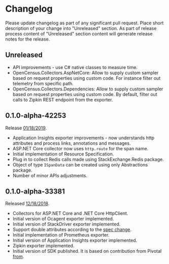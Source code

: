 # Changelog

Please update changelog as part of any significant pull request. Place short
description of your change into "Unreleased" section. As part of release
process content of "Unreleased" section content will generate release notes for
the release.

## Unreleased

- API improvements - use C# native classes to measure time.
- OpenCensus.Collectors.AspNetCore: Allow to supply custom sampler based on request properties using custom code. For instance filter out telemetry from specific path.
- OpenCensus.Collectors.Dependencies: Allow to supply custom sampler based on request properties using custom code. By default, filter out calls to Zipkin REST endpoint from the exporter.

## 0.1.0-alpha-42253

Release [01/18/2019](https://github.com/census-instrumentation/opencensus-csharp/releases/tag/0.1.0-alpha-42253).

- Application Insights exporter improvements - now understands http attributes
  and process links, annotations and messages.
- ASP.NET Core collector now uses `http.route` for the span name.
- Initial implementation of Resource Specification.
- Plug in to collect Redis calls made using StackExchange.Redis package.
- Object of type `ISpanData` can be created using only Abstractions package.
- Number of minor APIs adjustments.

## 0.1.0-alpha-33381

Released
[12/18/2018](https://github.com/census-instrumentation/opencensus-csharp/releases/tag/0.1.0-alpha-33381).

- Collectors for ASP.NET Core and .NET Core HttpClient.
- Initial version of Ocagent exporter implemented.
- Initial version of StackDriver exporter implemented.
- Support double attributes according to the [spec
  change](https://github.com/census-instrumentation/opencensus-specs/issues/172).
- Initial implementation of Prometheus exporter.
- Initial version of Application Insights exporter implemented.
- Zipkin exporter implemented.
- Initial version of SDK published. It is based on contribution from Pivotal
  [from](https://github.com/SteeltoeOSS/Management/tree/dev/src/Steeltoe.Management.OpenCensus).
